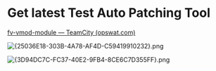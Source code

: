 # Get latest Test Auto Patching Tool

[fv-vmod-module — TeamCity (opswat.com)](https://tcbuild.opswat.com/buildConfiguration/bt4313?mode=builds#all-projects)

![{25036E18-303B-4A78-AF4D-C59419910232}.png](25036E18-303B-4A78-AF4D-C59419910232.png)

![{3D94DC7C-FC37-40E2-9FB4-8CE6C7D355FF}.png](3D94DC7C-FC37-40E2-9FB4-8CE6C7D355FF.png)